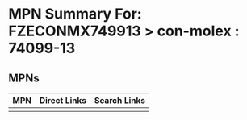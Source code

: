 



# MPN Summary For: FZECONMX749913 > con-molex : 74099-13

## MPNs
  

|MPN|Direct Links|Search Links|
| :--- | :--- | :--- |
||||
